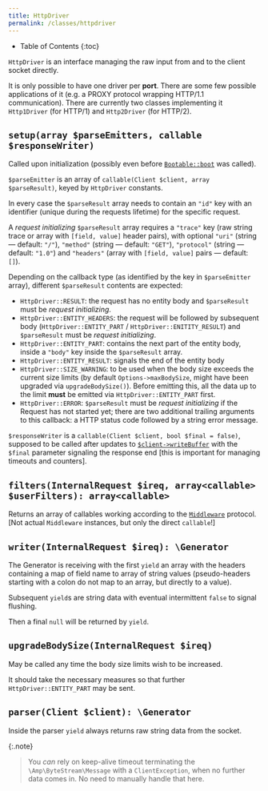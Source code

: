 ```yaml
---
title: HttpDriver
permalink: /classes/httpdriver
---
```


* Table of Contents
{:toc}

`HttpDriver` is an interface managing the raw input from and to the client socket directly.

It is only possible to have one driver per **port**. There are some few possible applications of it (e.g. a PROXY protocol wrapping HTTP/1.1 communication). There are currently two classes implementing it `Http1Driver` (for HTTP/1) and `Http2Driver` (for HTTP/2).

## `setup(array $parseEmitters, callable $responseWriter)`

Called upon initialization (possibly even before [`Bootable::boot`](bootable.html) was called).

`$parseEmitter` is an array of `callable(Client $client, array $parseResult)`, keyed by `HttpDriver` constants.

In every case the `$parseResult` array needs to contain an `"id"` key with an identifier (unique during the requests lifetime) for the specific request.

A _request initializing_ `$parseResult` array requires a `"trace"` key (raw string trace or array with `[field, value]` header pairs), with optional `"uri"` (string &mdash; default: `"/"`), `"method"` (string &mdash; default: `"GET"`), `"protocol"` (string &mdash; default: `"1.0"`) and `"headers"` (array with `[field, value]` pairs &mdash; default: `[]`).

Depending on the callback type (as identified by the key in `$parseEmitter` array), different `$parseResult` contents are expected:

- `HttpDriver::RESULT`: the request has no entity body and `$parseResult` must be _request initializing_.
- `HttpDriver::ENTITY_HEADERS`: the request will be followed by subsequent body (`HttpDriver::ENTITY_PART` / `HttpDriver::ENITITY_RESULT`) and `$parseResult` must be _request initializing_.
- `HttpDriver::ENTITY_PART`: contains the next part of the entity body, inside a `"body"` key inside the `$parseResult` array.
- `HttpDriver::ENTITY_RESULT`: signals the end of the entity body
- `HttpDriver::SIZE_WARNING`: to be used when the body size exceeds the current size limits (by default `Options->maxBodySize`, might have been upgraded via `upgradeBodySize()`). Before emitting this, all the data up to the limit **must** be emitted via `HttpDriver::ENTITY_PART` first.
- `HttpDriver::ERROR`: `$parseResult` must be _request initializing_ if the Request has not started yet; there are two additional trailing arguments to this callback: a HTTP status code followed by a string error message.

`$responseWriter` is a `callable(Client $client, bool $final = false)`, supposed to be called after updates to [`$client->writeBuffer`](client.html) with the `$final` parameter signaling the response end [this is important for managing timeouts and counters].

## `filters(InternalRequest $ireq, array<callable> $userFilters): array<callable>`

Returns an array of callables working according to the [`Middleware`](middleware.html) protocol. [Not actual `Middleware` instances, but only the direct `callable`!]

## `writer(InternalRequest $ireq): \Generator`

The Generator is receiving with the first `yield` an array with the headers containing a map of field name to array of string values (pseudo-headers starting with a colon do not map to an array, but directly to a value).

Subsequent `yield`s are string data with eventual intermittent `false` to signal flushing.

Then a final `null` will be returned by `yield`.

## `upgradeBodySize(InternalRequest $ireq)`

May be called any time the body size limits wish to be increased.

It should take the necessary measures so that further `HttpDriver::ENTITY_PART` may be sent.

## `parser(Client $client): \Generator`

Inside the parser `yield` always returns raw string data from the socket.

{:.note}
> You _can_ rely on keep-alive timeout terminating the `\Amp\ByteStream\Message` with a `ClientException`, when no further data comes in. No need to manually handle that here.
